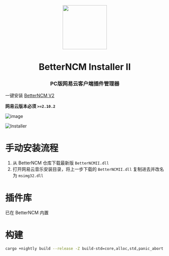 <div align="center"><image width="140em" src="https://user-images.githubusercontent.com/66859419/183120498-1dede5b4-0666-4891-b95f-c3a812b3f12f.png" /></div>
<h1 align="center">BetterNCM Installer II</h1>
<h3 align="center">PC版网易云客户端插件管理器</h3>

一键安装 [BetterNCM V2](https://github.com/MicroCBer/BetterNCM)

**网易云版本必须 `>=2.10.2`**

![image](https://user-images.githubusercontent.com/66859419/204120743-a528b624-d016-4f6f-a0d7-e769cdd2dd74.png)

![Installer](https://user-images.githubusercontent.com/66859419/210129835-11ceea16-f5dd-43b7-ba83-625a3c4d920e.png)

# 手动安装流程
1. 从 BetterNCM 仓库下载最新版 `BetterNCMII.dll`
2. 打开网易云音乐安装目录，将上一步下载的 `BetterNCMII.dll` 复制进去并改名为 `msimg32.dll`

# 插件库
已在 BetterNCM 内置

# 构建
```bash
cargo +nightly build --release -Z build-std=core,alloc,std,panic_abort -Z build-std-features=panic_immediate_abort --target i686-pc-windows-msvc
```
